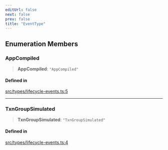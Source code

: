 ```yaml
---
editUrl: false
next: false
prev: false
title: "EventType"
---
```


## Enumeration Members

### AppCompiled

> **AppCompiled**: `"AppCompiled"`

#### Defined in

[src/types/lifecycle-events.ts:5](https://github.com/algorandfoundation/algokit-utils-ts/blob/e57e96ab17213653e656688e8d7251c0107554cf/src/types/lifecycle-events.ts#L5)

***

### TxnGroupSimulated

> **TxnGroupSimulated**: `"TxnGroupSimulated"`

#### Defined in

[src/types/lifecycle-events.ts:4](https://github.com/algorandfoundation/algokit-utils-ts/blob/e57e96ab17213653e656688e8d7251c0107554cf/src/types/lifecycle-events.ts#L4)
